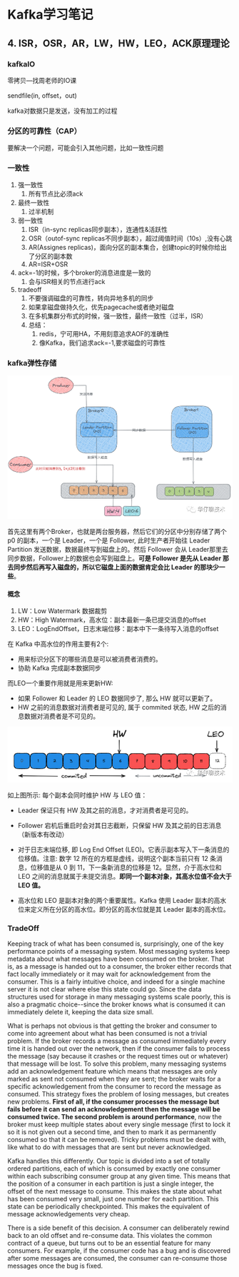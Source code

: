 # Kafka学习笔记

## 4. ISR，OSR，AR，LW，HW，LEO，ACK原理理论

### kafkaIO

零拷贝—找周老师的IO课

sendfile(in, offset，out)

kafka对数据只是发送，没有加工的过程



### 分区的可靠性（CAP）

要解决一个问题，可能会引入其他问题，比如一致性问题



### 一致性

1. 强一致性
   1. 所有节点比必须ack
2. 最终一致性
   1. 过半机制
3. 弱一致性
   1. ISR（in-sync replicas同步副本），连通性&活跃性
   2. OSR（outof-sync replicas不同步副本），超过阈值时间（10s）,没有心跳
   3. AR(Assignes replicas)，面向分区的副本集合，创建topic的时候你给出了分区的副本数
   4. AR=ISR+OSR
4. ack=-1的时候，多个broker的消息进度是一致的
   1. 会与ISR相关的节点进行ack
5. tradeoff
   1. 不要强调磁盘的可靠性，转向异地多机的同步
   2. 如果拿磁盘做持久化，优先pagecache或者绝对磁盘
   3. 在多机集群分布式的时候，强一致性，最终一致性（过半，ISR）
   4. 总结：
      1. redis，宁可用HA，不用刻意追求AOF的准确性
      2. 像Kafka，我们追求ack=-1,要求磁盘的可靠性



### kafka弹性存储

<p><img src="image/日志复制offset的概念.png" alt="日志复制offset的概念" /></p>

首先这里有两个Broker，也就是两台服务器，然后它们的分区中分别存储了两个 p0 的副本，一个是 Leader，一个是 Follower, 此时生产者开始往 Leader Partition 发送数据，数据最终写到磁盘上的。然后 Follower 会从 Leader那里去同步数据，Follower上的数据也会写到磁盘上。**可是 Follower 是先从 Leader 那去同步然后再写入磁盘的，所以它磁盘上面的数据肯定会比 Leader 的那块少一些**。

#### 概念

1. LW：Low Watermark 数据裁剪
2. HW：High Watermark，高水位：副本最新一条已提交消息的offset
3. LEO：LogEndOffset，日志末端位移：副本中下一条待写入消息的offset

在 Kafka 中高水位的作用主要有2个:

- 用来标识分区下的哪些消息是可以被消费者消费的。
- 协助 Kafka 完成副本数据同步

而LEO一个重要作用就是用来更新HW:

- 如果 Follower 和 Leader 的 LEO 数据同步了, 那么 HW 就可以更新了。
- HW 之前的消息数据对消费者是可见的, 属于 commited 状态, HW 之后的消息数据对消费者是不可见的。

<p><img src="image/offset的HW和LEO概念.png" alt="offset的HW和LEO概念" /></p>

如上图所示: 每个副本会同时维护 HW 与 LEO 值：

- Leader 保证只有 HW 及其之前的消息，才对消费者是可见的。

- Follower 宕机后重启时会对其日志截断，只保留 HW 及其之前的日志消息（新版本有改动）

- 对于日志末端位移, 即 Log End Offset (LEO)。它表示副本写入下一条消息的位移值。注意: 数字 12 所在的方框是虚线，说明这个副本当前只有 12 条消息，位移值是从 0 到 11，下一条新消息的位移是 12。显然，介于高水位和 LEO 之间的消息就属于未提交消息。**即同一个副本对象，其高水位值不会大于 LEO 值。**

- 高水位和 LEO 是副本对象的两个重要属性。Kafka 使用 Leader 副本的高水位来定义所在分区的高水位。即分区的高水位就是其 Leader 副本的高水位。

  

### TradeOff

Keeping track of what has been consumed is, surprisingly, one of the key performance points of a messaging system.
Most messaging systems keep metadata about what messages have been consumed on the broker. That is, as a message is handed out to a consumer, the broker either records that fact locally immediately or it may wait for acknowledgement from the consumer. This is a fairly intuitive choice, and indeed for a single machine server it is not clear where else this state could go. Since the data structures used for storage in many messaging systems scale poorly, this is also a pragmatic choice--since the broker knows what is consumed it can immediately delete it, keeping the data size small.

What is perhaps not obvious is that getting the broker and consumer to come into agreement about what has been consumed is not a trivial problem. If the broker records a message as consumed immediately every time it is handed out over the network, then if the consumer fails to process the message (say because it crashes or the request times out or whatever) that message will be lost. To solve this problem, many messaging systems add an acknowledgement feature which means that messages are only marked as sent not consumed when they are sent; the broker waits for a specific acknowledgement from the consumer to record the message as consumed. This strategy fixes the problem of losing messages, but creates new problems. **First of all, if the consumer processes the message but fails before it can send an acknowledgement then the message will be consumed twice. The second problem is around performance**, now the broker must keep multiple states about every single message (first to lock it so it is not given out a second time, and then to mark it as permanently consumed so that it can be removed). Tricky problems must be dealt with, like what to do with messages that are sent but never acknowledged.

Kafka handles this differently. Our topic is divided into a set of totally ordered partitions, each of which is consumed by exactly one consumer within each subscribing consumer group at any given time. This means that the position of a consumer in each partition is just a single integer, the offset of the next message to consume. This makes the state about what has been consumed very small, just one number for each partition. This state can be periodically checkpointed. This makes the equivalent of message acknowledgements very cheap.

There is a side benefit of this decision. A consumer can deliberately rewind back to an old offset and re-consume data. This violates the common contract of a queue, but turns out to be an essential feature for many consumers. For example, if the consumer code has a bug and is discovered after some messages are consumed, the consumer can re-consume those messages once the bug is fixed.

